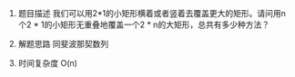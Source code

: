 1. 题目描述
我们可以用2*1的小矩形横着或者竖着去覆盖更大的矩形。请问用n个2 * 1的小矩形无重叠地覆盖一个2 * n的大矩形，总共有多少种方法？

2. 解题思路
同斐波那契数列

3. 时间复杂度
O(n)
